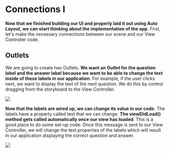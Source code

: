 # Connections I

**Now that we finished building our UI and properly laid it out using Auto Layout, we can start thinking about the implementation of the app**. First, let's make the necessary connections between our scene and our View Controller code.

## Outlets

We are going to create two Outlets. **We want an Outlet for the question label and the answer label because we want to be able to change the text inside of these labels in our application**. For example, if the user clicks next, we want to display the text of the next question. We do this by control dragging from the storyboard to the View Controller.

![](http://i.imgur.com/ieLJmQ2.gif)

**Now that the labels are wired up, we can change its value in our code.** The labels have a property called text that we can change. **The viewDidLoad() method gets called automatically once our view has loaded**. This is a good place to do some set-up code. Once this message is sent to our View Controller, we will change the text properties of the labels which will result in our application displaying the correct question and answer.

![](http://i.imgur.com/W383YQp.gif)